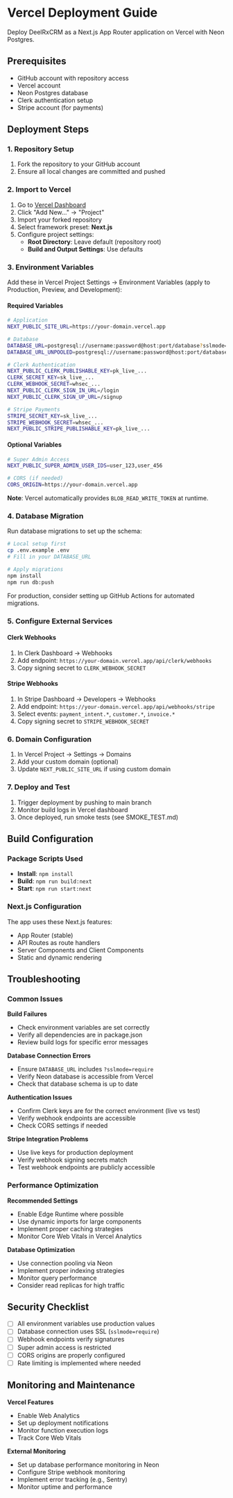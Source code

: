 # Vercel Deployment Guide

Deploy DeelRxCRM as a Next.js App Router application on Vercel with Neon Postgres.

## Prerequisites

- GitHub account with repository access
- Vercel account
- Neon Postgres database
- Clerk authentication setup
- Stripe account (for payments)

## Deployment Steps

### 1. Repository Setup

1. Fork the repository to your GitHub account
2. Ensure all local changes are committed and pushed

### 2. Import to Vercel

1. Go to [Vercel Dashboard](https://vercel.com/dashboard)
2. Click "Add New..." → "Project"
3. Import your forked repository
4. Select framework preset: **Next.js**
5. Configure project settings:
   - **Root Directory**: Leave default (repository root)
   - **Build and Output Settings**: Use defaults

### 3. Environment Variables

Add these in Vercel Project Settings → Environment Variables (apply to Production, Preview, and Development):

#### Required Variables

```bash
# Application
NEXT_PUBLIC_SITE_URL=https://your-domain.vercel.app

# Database
DATABASE_URL=postgresql://username:password@host:port/database?sslmode=require
DATABASE_URL_UNPOOLED=postgresql://username:password@host:port/database?sslmode=require

# Clerk Authentication
NEXT_PUBLIC_CLERK_PUBLISHABLE_KEY=pk_live_...
CLERK_SECRET_KEY=sk_live_...
CLERK_WEBHOOK_SECRET=whsec_...
NEXT_PUBLIC_CLERK_SIGN_IN_URL=/login
NEXT_PUBLIC_CLERK_SIGN_UP_URL=/signup

# Stripe Payments
STRIPE_SECRET_KEY=sk_live_...
STRIPE_WEBHOOK_SECRET=whsec_...
NEXT_PUBLIC_STRIPE_PUBLISHABLE_KEY=pk_live_...
```

#### Optional Variables

```bash
# Super Admin Access
NEXT_PUBLIC_SUPER_ADMIN_USER_IDS=user_123,user_456

# CORS (if needed)
CORS_ORIGIN=https://your-domain.vercel.app
```

**Note**: Vercel automatically provides `BLOB_READ_WRITE_TOKEN` at runtime.

### 4. Database Migration

Run database migrations to set up the schema:

```bash
# Local setup first
cp .env.example .env
# Fill in your DATABASE_URL

# Apply migrations
npm install
npm run db:push
```

For production, consider setting up GitHub Actions for automated migrations.

### 5. Configure External Services

#### Clerk Webhooks

1. In Clerk Dashboard → Webhooks
2. Add endpoint: `https://your-domain.vercel.app/api/clerk/webhooks`
3. Copy signing secret to `CLERK_WEBHOOK_SECRET`

#### Stripe Webhooks

1. In Stripe Dashboard → Developers → Webhooks
2. Add endpoint: `https://your-domain.vercel.app/api/webhooks/stripe`
3. Select events: `payment_intent.*`, `customer.*`, `invoice.*`
4. Copy signing secret to `STRIPE_WEBHOOK_SECRET`

### 6. Domain Configuration

1. In Vercel Project → Settings → Domains
2. Add your custom domain (optional)
3. Update `NEXT_PUBLIC_SITE_URL` if using custom domain

### 7. Deploy and Test

1. Trigger deployment by pushing to main branch
2. Monitor build logs in Vercel dashboard
3. Once deployed, run smoke tests (see SMOKE_TEST.md)

## Build Configuration

### Package Scripts Used

- **Install**: `npm install`
- **Build**: `npm run build:next`
- **Start**: `npm run start:next`

### Next.js Configuration

The app uses these Next.js features:

- App Router (stable)
- API Routes as route handlers
- Server Components and Client Components
- Static and dynamic rendering

## Troubleshooting

### Common Issues

**Build Failures**

- Check environment variables are set correctly
- Verify all dependencies are in package.json
- Review build logs for specific error messages

**Database Connection Errors**

- Ensure `DATABASE_URL` includes `?sslmode=require`
- Verify Neon database is accessible from Vercel
- Check that database schema is up to date

**Authentication Issues**

- Confirm Clerk keys are for the correct environment (live vs test)
- Verify webhook endpoints are accessible
- Check CORS settings if needed

**Stripe Integration Problems**

- Use live keys for production deployment
- Verify webhook signing secrets match
- Test webhook endpoints are publicly accessible

### Performance Optimization

**Recommended Settings**

- Enable Edge Runtime where possible
- Use dynamic imports for large components
- Implement proper caching strategies
- Monitor Core Web Vitals in Vercel Analytics

**Database Optimization**

- Use connection pooling via Neon
- Implement proper indexing strategies
- Monitor query performance
- Consider read replicas for high traffic

## Security Checklist

- [ ] All environment variables use production values
- [ ] Database connection uses SSL (`sslmode=require`)
- [ ] Webhook endpoints verify signatures
- [ ] Super admin access is restricted
- [ ] CORS origins are properly configured
- [ ] Rate limiting is implemented where needed

## Monitoring and Maintenance

**Vercel Features**

- Enable Web Analytics
- Set up deployment notifications
- Monitor function execution logs
- Track Core Web Vitals

**External Monitoring**

- Set up database performance monitoring in Neon
- Configure Stripe webhook monitoring
- Implement error tracking (e.g., Sentry)
- Monitor uptime and performance
